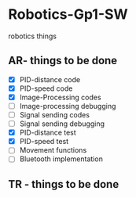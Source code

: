 # Robotics-Gp1-SW
robotics things

## AR- things to be done 
- [x] PID-distance code
- [x] PID-speed code
- [x] Image-Processing codes
- [ ] Image-processing debugging
- [ ] Signal sending codes
- [ ] Signal sending debugging
- [x] PID-distance test
- [x] PID-speed test
- [ ] Movement functions
- [ ] Bluetooth implementation

## TR - things to be done 
